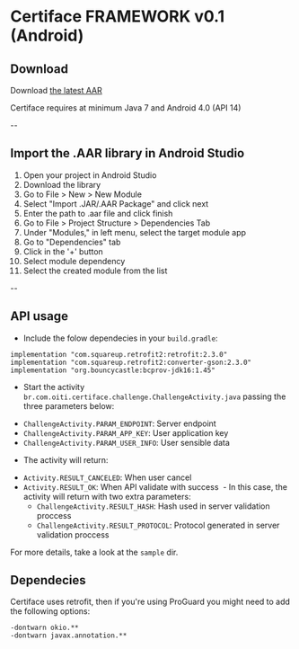 # Certiface FRAMEWORK v0.1 (Android)

## Download

Download [the latest AAR](#)

Certiface requires at minimum Java 7 and Android 4.0 (API 14)

--

## Import the .AAR library in Android Studio


1. Open your project in Android Studio
1. Download the library
1. Go to File > New > New Module
1. Select "Import .JAR/.AAR Package" and click next
1. Enter the path to .aar file and click finish
1. Go to File > Project Structure > Dependencies Tab
1. Under "Modules," in left menu, select the target module app
1. Go to "Dependencies" tab
1. Click in the '+' button
1. Select module dependency
1. Select the created module from the list

--

## API usage

* Include the folow dependecies in your `build.gradle`:
```
implementation "com.squareup.retrofit2:retrofit:2.3.0"
implementation "com.squareup.retrofit2:converter-gson:2.3.0"
implementation "org.bouncycastle:bcprov-jdk16:1.45"
```

* Start the activity `br.com.oiti.certiface.challenge.ChallengeActivity.java` passing the three parameters below:
- `ChallengeActivity.PARAM_ENDPOINT`: Server endpoint
- `ChallengeActivity.PARAM_APP_KEY`:  User application key
- `ChallengeActivity.PARAM_USER_INFO`: User sensible data

* The activity will return:
- `Activity.RESULT_CANCELED`: When user cancel
- `Activity.RESULT_OK`: When API validate with success
  - In this case, the activity will return with two extra parameters:
    - `ChallengeActivity.RESULT_HASH`: Hash used in server validation proccess
    - `ChallengeActivity.RESULT_PROTOCOL`: Protocol generated in server validation proccess 


For more details, take a look at the `sample` dir.


## Dependecies

Certiface uses retrofit, then if you're using ProGuard you might need to add the following options:

```
-dontwarn okio.**
-dontwarn javax.annotation.**
```
